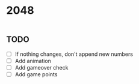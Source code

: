 # 2048

<img src="">

## TODO

- [ ] If nothing changes, don't append new numbers
- [ ] Add animation
- [ ] Add gameover check
- [ ] Add game points